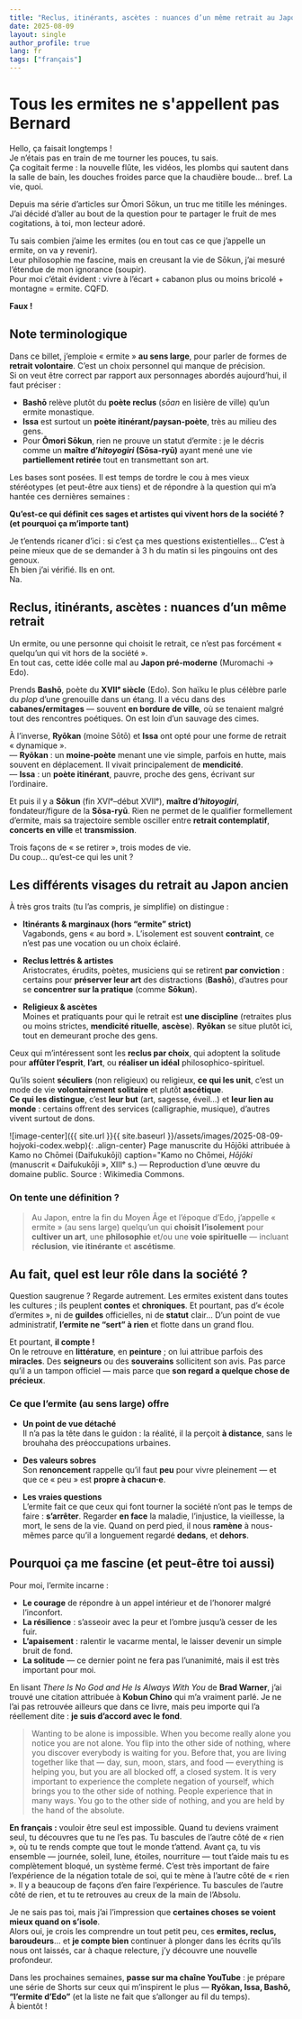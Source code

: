 ```yaml
---
title: "Reclus, itinérants, ascètes : nuances d’un même retrait au Japon pré-moderne."
date: 2025-08-09
layout: single
author_profile: true
lang: fr
tags: ["français"]
---
```


# Tous les ermites ne s'appellent pas Bernard

Hello, ça faisait longtemps !  
Je n’étais pas en train de me tourner les pouces, tu sais.  
Ça cogitait ferme : la nouvelle flûte, les vidéos, les plombs qui sautent dans la salle de bain, les douches froides parce que la chaudière boude… bref. La vie, quoi.

Depuis ma série d’articles sur Ōmori Sōkun, un truc me titille les méninges. J’ai décidé d’aller au bout de la question pour te partager le fruit de mes cogitations, à toi, mon lecteur adoré.

Tu sais combien j’aime les ermites (ou en tout cas ce que j’appelle un ermite, on va y revenir).  
Leur philosophie me fascine, mais en creusant la vie de Sōkun, j’ai mesuré l’étendue de mon ignorance (soupir).  
Pour moi c’était évident : vivre à l’écart + cabanon plus ou moins bricolé + montagne = ermite. CQFD.

**Faux !**

## Note terminologique

Dans ce billet, j’emploie « ermite » **au sens large**, pour parler de formes de **retrait volontaire**. C’est un choix personnel qui manque de précision.  
Si on veut être correct par rapport aux personnages abordés aujourd’hui, il faut préciser :

- **Bashō** relève plutôt du **poète reclus** (*sōan* en lisière de ville) qu’un ermite monastique.  
- **Issa** est surtout un **poète itinérant/paysan-poète**, très au milieu des gens.  
- Pour **Ōmori Sōkun**, rien ne prouve un statut d’ermite : je le décris comme un **maître d’*hitoyogiri* (Sōsa-ryū)** ayant mené une vie **partiellement retirée** tout en transmettant son art.

Les bases sont posées. Il est temps de tordre le cou à mes vieux stéréotypes (et peut-être aux tiens) et de répondre à la question qui m’a hantée ces dernières semaines :

**Qu’est-ce qui définit ces sages et artistes qui vivent hors de la société ? (et pourquoi ça m’importe tant)**

Je t’entends ricaner d’ici : si c’est ça mes questions existentielles… C’est à peine mieux que de se demander à 3 h du matin si les pingouins ont des genoux.  
Eh bien j’ai vérifié. Ils en ont.  
Na.

## Reclus, itinérants, ascètes : nuances d’un même retrait

Un ermite, ou une personne qui choisit le retrait, ce n’est pas forcément « quelqu’un qui vit hors de la société ».  
En tout cas, cette idée colle mal au **Japon pré-moderne** (Muromachi → Edo).

Prends **Bashō**, poète du **XVIIᵉ siècle** (Edo). Son haïku le plus célèbre parle du *plop* d’une grenouille dans un étang. Il a vécu dans des **cabanes/ermitages** — souvent **en bordure de ville**, où se tenaient malgré tout des rencontres poétiques. On est loin d’un sauvage des cimes.

À l’inverse, **Ryōkan** (moine Sōtō) et **Issa** ont opté pour une forme de retrait « dynamique ».  
— **Ryōkan** : un **moine-poète** menant une vie simple, parfois en hutte, mais souvent en déplacement. Il vivait principalement de **mendicité**.  
— **Issa** : un **poète itinérant**, pauvre, proche des gens, écrivant sur l’ordinaire.

Et puis il y a **Sōkun** (fin XVIᵉ–début XVIIᵉ), **maître d’*hitoyogiri***, fondateur/figure de la **Sōsa-ryū**. Rien ne permet de le qualifier formellement d’ermite, mais sa trajectoire semble osciller entre **retrait contemplatif**, **concerts en ville** et **transmission**.

Trois façons de « se retirer », trois modes de vie.  
Du coup… qu’est-ce qui les unit ?

## Les différents visages du retrait au Japon ancien

À très gros traits (tu l’as compris, je simplifie) on distingue :

- **Itinérants & marginaux (hors “ermite” strict)**  
  Vagabonds, gens « au bord ». L’isolement est souvent **contraint**, ce n’est pas une vocation ou un choix éclairé.

- **Reclus lettrés & artistes**  
  Aristocrates, érudits, poètes, musiciens qui se retirent **par conviction** : certains pour **préserver leur art** des distractions (**Bashō**), d’autres pour se **concentrer sur la pratique** (comme **Sōkun**).

- **Religieux & ascètes**  
  Moines et pratiquants pour qui le retrait est **une discipline** (retraites plus ou moins strictes, **mendicité rituelle**, **ascèse**). **Ryōkan** se situe plutôt ici, tout en demeurant proche des gens.

Ceux qui m’intéressent sont les **reclus par choix**, qui adoptent la solitude pour **affûter l’esprit**, **l’art**, ou **réaliser un idéal** philosophico-spirituel.

Qu’ils soient **séculiers** (non religieux) ou religieux, **ce qui les unit**, c’est un mode de vie **volontairement solitaire** et plutôt **ascétique**.  
**Ce qui les distingue**, c’est **leur but** (art, sagesse, éveil…) et **leur lien au monde** : certains offrent des services (calligraphie, musique), d’autres vivent surtout de dons.

![image-center]({{ site.url }}{{ site.baseurl }}/assets/images/2025-08-09-hojyoki-codex.webp){: .align-center} Page manuscrite du Hōjōki attribuée à Kamo no Chōmei (Daifukukōji) caption="Kamo no Chōmei, *Hōjōki* (manuscrit « Daifukukōji », XIIIᵉ s.) — Reproduction d’une œuvre du domaine public. Source : Wikimedia Commons.

### On tente une définition ?

> Au Japon, entre la fin du Moyen Âge et l’époque d’Edo, j’appelle « ermite » (au sens large) quelqu’un qui **choisit l’isolement** pour **cultiver un art**, une **philosophie** et/ou une **voie spirituelle** — incluant **réclusion**, **vie itinérante** et **ascétisme**.

## Au fait, quel est leur rôle dans la société ?

Question saugrenue ? Regarde autrement. Les ermites existent dans toutes les cultures ; ils peuplent **contes** et **chroniques**. Et pourtant, pas d’« école d’ermites », ni de **guildes** officielles, ni de **statut** clair… D’un point de vue administratif, **l’ermite ne “sert” à rien** et flotte dans un grand flou.

Et pourtant, **il compte !**  
On le retrouve en **littérature**, en **peinture** ; on lui attribue parfois des **miracles**. Des **seigneurs** ou des **souverains** sollicitent son avis. Pas parce qu’il a un tampon officiel — mais parce que **son regard a quelque chose de précieux**.

### Ce que l’ermite (au sens large) offre

- **Un point de vue détaché**  
  Il n’a pas la tête dans le guidon : la réalité, il la perçoit **à distance**, sans le brouhaha des préoccupations urbaines.

- **Des valeurs sobres**  
  Son **renoncement** rappelle qu’il faut **peu** pour vivre pleinement — et que ce « peu » est **propre à chacun·e**.

- **Les vraies questions**  
  L’ermite fait ce que ceux qui font tourner la société n’ont pas le temps de faire : **s’arrêter**. Regarder **en face** la maladie, l’injustice, la vieillesse, la mort, le sens de la vie. Quand on perd pied, il nous **ramène** à nous-mêmes parce qu’il a longuement regardé **dedans**, et **dehors**.

## Pourquoi ça me fascine (et peut-être toi aussi)

Pour moi, l’ermite incarne :

- **Le courage** de répondre à un appel intérieur et de l’honorer malgré l’inconfort.  
- **La résilience** : s’asseoir avec la peur et l’ombre jusqu’à cesser de les fuir.  
- **L’apaisement** : ralentir le vacarme mental, le laisser devenir un simple bruit de fond.  
- **La solitude** — ce dernier point ne fera pas l’unanimité, mais il est très important pour moi.

En lisant *There Is No God and He Is Always With You* de **Brad Warner**, j’ai trouvé une citation attribuée à **Kobun Chino** qui m’a vraiment parlé. Je ne l’ai pas retrouvée ailleurs que dans ce livre, mais peu importe qui l’a réellement dite : **je suis d’accord avec le fond**.

> Wanting to be alone is impossible. When you become really alone you notice you are not alone. You flip into the other side of nothing, where you discover everybody is waiting for you. Before that, you are living together like that — day, sun, moon, stars, and food — everything is helping you, but you are all blocked off, a closed system. It is very important to experience the complete negation of yourself, which brings you to the other side of nothing. People experience that in many ways. You go to the other side of nothing, and you are held by the hand of the absolute.

**En français :** vouloir être seul est impossible. Quand tu deviens vraiment seul, tu découvres que tu ne l’es pas. Tu bascules de l’autre côté de « rien », où tu te rends compte que tout le monde t’attend. Avant ça, tu vis ensemble — journée, soleil, lune, étoiles, nourriture — tout t’aide mais tu es complètement bloqué, un système fermé. C’est très important de faire l’expérience de la négation totale de soi, qui te mène à l’autre côté de « rien ». Il y a beaucoup de façons d’en faire l’expérience. Tu bascules de l’autre côté de rien, et tu te retrouves au creux de la main de l’Absolu.

Je ne sais pas toi, mais j’ai l’impression que **certaines choses se voient mieux quand on s’isole**.  
Alors oui, je crois les comprendre un tout petit peu, ces **ermites, reclus, baroudeurs**… et **je compte bien** continuer à plonger dans les écrits qu’ils nous ont laissés, car à chaque relecture, j’y découvre une nouvelle profondeur.

Dans les prochaines semaines, **passe sur ma chaîne YouTube** : je prépare une série de Shorts sur ceux qui m’inspirent le plus — **Ryōkan, Issa, Bashō, “l’ermite d’Edo”** (et la liste ne fait que s’allonger au fil du temps).  
À bientôt !
